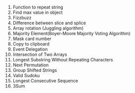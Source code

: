 1.  Function to repeat string
2.  Find max value in object
3.  Fizzbuzz
4.  Difference between slice and splice
5.  Array rotation (Juggling algorithm)
6.  Majority Element(Boyer-Moore Majority Voting Algorithm)
7.  Mask card number
8.  Copy to clipboard
9.  Event Delegation
10. Intersection of Two Arrays
11. Longest Substring Without Repeating Characters
12. Next Permutation
13. Group Shifted Strings
14. Valid Sudoku
15. Longest Consecutive Sequence
16. 3Sum

